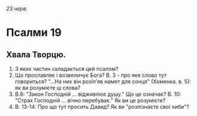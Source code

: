 
_23.черв._

# Псалми 19

## Хвала Творцю.
1. З яких частин складається цей псалом?
2. Що прославляє і возвеличує Бога? В. 3 - про яке слово тут говориться? "...На них він розіп'яв намет для сонця" (Хоменка. в. 5): як ви розумієте ці слова?
3. В.8:  "Закон Господній ... відживлює душу." Що це означає? В. 10: "Страх Господній ... вічно перебуває." Як ви це розумієте?
4. В. 13-14: Про що тут просить Давид? Як ви "розпізнаєте свої хиби"?
